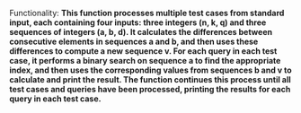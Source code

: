 Functionality: **This function processes multiple test cases from standard input, each containing four inputs: three integers (n, k, q) and three sequences of integers (a, b, d). It calculates the differences between consecutive elements in sequences a and b, and then uses these differences to compute a new sequence v. For each query in each test case, it performs a binary search on sequence a to find the appropriate index, and then uses the corresponding values from sequences b and v to calculate and print the result. The function continues this process until all test cases and queries have been processed, printing the results for each query in each test case.**